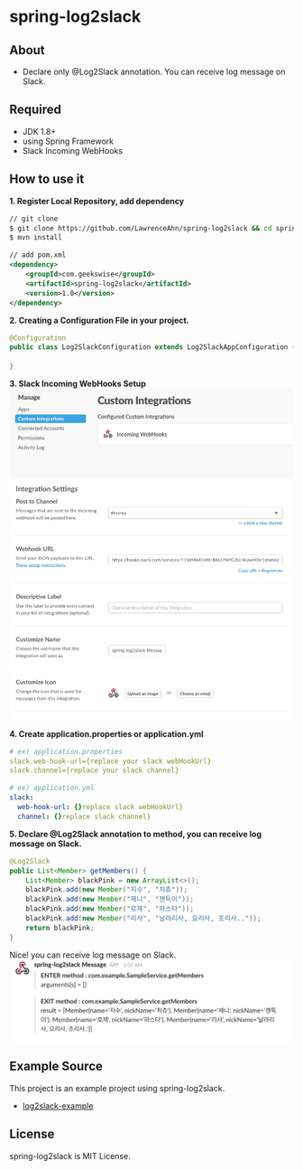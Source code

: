 # spring-log2slack

## About
- Declare only @Log2Slack annotation. You can receive log message on Slack.

## Required
- JDK 1.8+
- using Spring Framework
- Slack Incoming WebHooks

## How to use it

**1. Register Local Repository, add dependency**
```bash
// git clone
$ git clone https://github.com/LawrenceAhn/spring-log2slack && cd spring-log2slack
$ mvn install
```
```xml
// add pom.xml
<dependency>
    <groupId>com.geekswise</groupId>
    <artifactId>spring-log2slack</artifactId>
    <version>1.0</version>
</dependency>
```

**2. Creating a Configuration File in your project.**
```java
@Configuration
public class Log2SlackConfiguration extends Log2SlackAppConfiguration {

}
```

**3. Slack Incoming WebHooks Setup**
![Image of WebHooks1](/images/1.png)
![Image of WebHooks2](/images/2.png)

**4. Create application.properties or application.yml**
```yaml
# ex) application.properties
slack.web-hook-url={replace your slack webHookUrl}
slack.channel={replace your slack channel}
```

```yaml
# ex) application.yml
slack:
  web-hook-url: {}replace slack webHookUrl}
  channel: {}replace slack channel}
```

**5. Declare @Log2Slack annotation to method, you can receive log message on Slack.**
```java
@Log2Slack
public List<Member> getMembers() {
    List<Member> blackPink = new ArrayList<>();
    blackPink.add(new Member("지수", "치츄"));
    blackPink.add(new Member("제니", "젠득이"));
    blackPink.add(new Member("로제", "파스타"));
    blackPink.add(new Member("리사", "날라리사, 요리사, 조리사.."));
    return blackPink;
}
```
Nice! you can receive log message on Slack.
![Image of Slack](/images/3.png)

## Example Source
This project is an example project using spring-log2slack.
- [log2slack-example](https://github.com/LawrenceAhn/log2slack-example)

## License
spring-log2slack is MIT License.